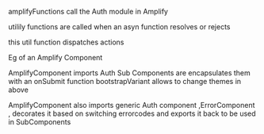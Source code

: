 amplifyFunctions call the Auth module in Amplify

utilily functions are called when an asyn function resolves or rejects

this util function dispatches actions

Eg of an Amplify Component
 <SignIn onSubmit={signInAsync} variant={bootstrapVariant} />

 AmplifyComponent imports Auth Sub Components are encapsulates them with an onSubmit function
 bootstrapVariant allows to change themes in above

AmplifyComponent also imports generic Auth component ,ErrorComponent , decorates it based on switching errorcodes  and exports it back to be used in SubComponents

 